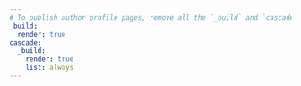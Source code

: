 ```yaml
---
# To publish author profile pages, remove all the `_build` and `cascade` settings below.
_build:
  render: true
cascade:
  _build:
    render: true
    list: always
---
```

